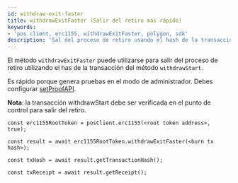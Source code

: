 ```yaml
---
id: withdraw-exit-faster
title: withdrawExitFaster (Salir del retiro más rápido)
keywords:
- 'pos client, erc1155, withdrawExitFaster, polygon, sdk'
description: 'Sal del proceso de retiro usando el hash de la transacción withdrawStartMany.'
---
```


El método `withdrawExitFaster` puede utilizarse para salir del proceso de retiro utilizando el has de la transacción del método `withdrawStart`.

Es rápido porque genera pruebas en el modo de administrador. Debes configurar [setProofAPI](/docs/develop/ethereum-polygon/matic-js/set-proof-api).

**Nota**: la transacción withdrawStart debe ser verificada en el punto de control para salir del retiro.

```
const erc1155RootToken = posClient.erc1155(<root token address>, true);

const result = await erc1155RootToken.withdrawExitFaster(<burn tx hash>);

const txHash = await result.getTransactionHash();

const txReceipt = await result.getReceipt();

```
